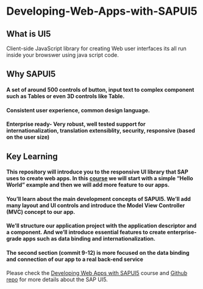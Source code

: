 # Developing-Web-Apps-with-SAPUI5

## What is UI5

Client-side JavaScript library for creating Web user interfaces its all run inside your browswer using java script code.

## Why SAPUI5

#### A set of around 500 controls of button, input text to complex component such as Tables or even 3D controls like Table. 
#### Consistent user experience, common design language. 
#### Enterprise ready- Very robust, well tested support for internationalization, translation extensiblity, security, responsive (based on the user size)

## Key Learning

#### This repository will introduce you to the responsive UI library that SAP uses to create web apps. In this [course](https://open.sap.com/courses/ui51) we will start with a simple “Hello World” example and then we will add more feature to our apps.

#### You’ll learn about the main development concepts of SAPUI5. We’ll add many layout and UI controls and introduce the Model View Controller (MVC) concept to our app.

#### We’ll structure our application project with the application descriptor and a component. And we’ll introduce essential features to create enterprise-grade apps such as data binding and internationalization.

#### The second section (commit 9-12) is more focused on the data binding and connection of our app to a real back-end service

Please check the [Developing Web Apps with SAPUI5](https://open.sap.com/courses/ui51) course and [Github repo](https://github.com/SAP/openSAP-ui5-course) for more details about the SAP UI5.
